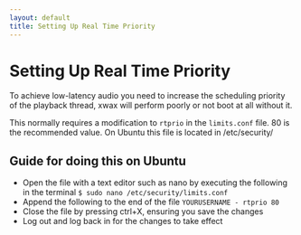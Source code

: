 ```yaml
---
layout: default
title: Setting Up Real Time Priority
---
```

# Setting Up Real Time Priority

To achieve low-latency audio you need to increase the scheduling priority of the playback thread, xwax will perform poorly or not boot at all without it.

This normally requires a modification to `rtprio` in the `limits.conf` file. 80 is the recommended value. On Ubuntu this file is located in /etc/security/

## Guide for doing this on Ubuntu


  - Open the file with a text editor such as nano by executing the following
    in the terminal `$ sudo nano /etc/security/limits.conf`
  - Append the following to the end of the file `YOURUSERNAME - rtprio 80`
  - Close the file by pressing ctrl+X, ensuring you save the changes
  - Log out and log back in for the changes to take effect

